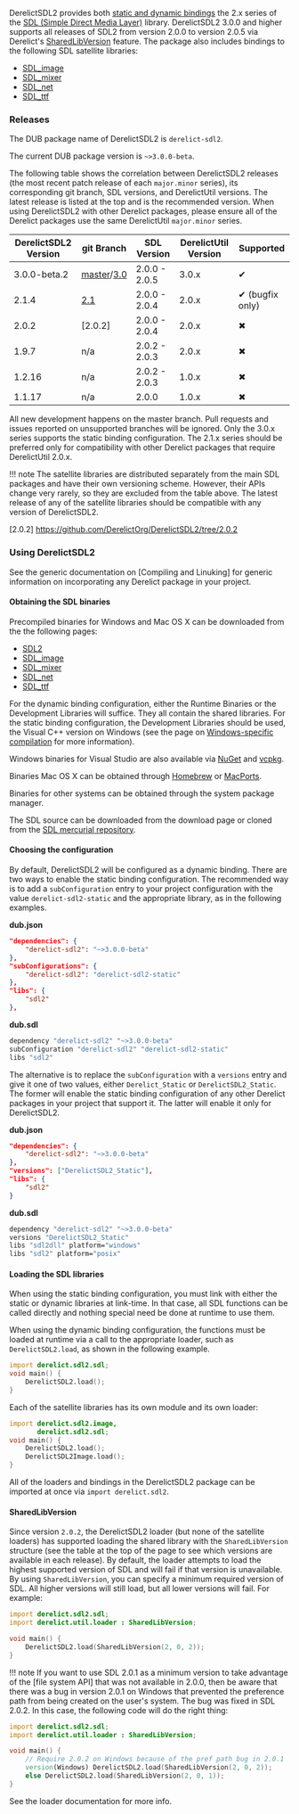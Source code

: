 DerelictSDL2 provides both [static and dynamic bindings] the 2.x series of the [SDL (Simple Direct Media Layer)] library. DerelictSDL2 3.0.0 and higher supports all releases of SDL2 from version 2.0.0 to version 2.0.5 via Derelict's [SharedLibVersion] feature. The package also includes bindings to the following SDL satellite libraries:

* [SDL_image]
* [SDL_mixer]
* [SDL_net]
* [SDL_ttf]

[SDL (Simple Direct Media Layer)]: https://www.libsdl.org/
[static and dynamic bindings]: ../bindings
[SharedLibVersion]: ../loading/loader/#ShaderLibVersion

### Releases

The DUB package name of DerelictSDL2 is `derelict-sdl2`.

The current DUB package version is `~>3.0.0-beta`.

The following table shows the correlation between DerelictSDL2 releases (the most recent patch release of each `major.minor` series), its corresponding git branch, SDL versions, and DerelictUtil versions. The latest release is listed at the top and is the recommended version. When using DerelictSDL2 with other Derelict packages, please ensure all of the Derelict packages use the same DerelictUtil `major.minor` series.

| DerelictSDL2 Version  | git Branch     | SDL  Version | DerelictUtil Version | Supported |
| --------------------- | ----------     | ------------ | -------------------- | --------- |
| 3.0.0-beta.2          | [master]/[3.0] | 2.0.0 - 2.0.5| 3.0.x                | &#x2714;  |
| 2.1.4                 | [2.1]          | 2.0.0 - 2.0.4| 2.0.x                | &#x2714; (bugfix only)  |
| 2.0.2                 | [2.0.2]        | 2.0.0 - 2.0.4| 2.0.x                | &#x2716;  |
| 1.9.7                 | n/a            | 2.0.2 - 2.0.3| 2.0.x                | &#x2716;  |
| 1.2.16                | n/a            | 2.0.2 - 2.0.3| 1.0.x                | &#x2716;  |
| 1.1.17                | n/a            | 2.0.0        | 1.0.x                | &#x2716;  |

All new development happens on the master branch. Pull requests and issues reported on unsupported branches will be ignored. Only the 3.0.x series supports the static binding configuration. The 2.1.x series should be preferred only for compatibility with other Derelict packages that require DerelictUtil 2.0.x.

!!! note
    The satellite libraries are distributed separately from the main SDL packages and have their own versioning scheme. However, their APIs change very rarely, so they are excluded from the table above. The latest release of any of the satellite libraries should be compatible with any version of DerelictSDL2.

[master]: https://github.com/DerelictOrg/DerelictSDL2/tree/master
[3.0]: https://github.com/DerelictOrg/DerelictSDL2/tree/3.0
[2.1]: https://github.com/DerelictOrg/DerelictSDL2/tree/2.1
[2.0.2] https://github.com/DerelictOrg/DerelictSDL2/tree/2.0.2

### Using DerelictSDL2

See the generic documentation on [Compiling and Linuking] for generic information on incorporating any Derelict package in your project.

[Compiling and Linking]: ../building/overview

#### Obtaining the SDL binaries

Precompiled binaries for Windows and Mac OS X can be downloaded from the the following pages:

* [SDL2]
* [SDL_image]
* [SDL_mixer]
* [SDL_net]
* [SDL_ttf]

For the dynamic binding configuration, either the Runtime Binaries or the Development Libraries will suffice. They all contain the shared libraries. For the static binding configuration, the Development Libraries should be used, the Visual C++ version on Windows (see the page on [Windows-specific compilation] for more information).

Windows binaries for Visual Studio are also available via [NuGet] and [vcpkg].

Binaries Mac OS X can be obtained through [Homebrew] or [MacPorts].

Binaries for other systems can be obtained through the system package manager.

The SDL source can be downloaded from the download page or cloned from the [SDL mercurial repository].

[SDL2]: https://www.libsdl.org/download-2.0.php
[SDL_image]: https://www.libsdl.org/projects/SDL_image/
[SDL_mixer]: https://www.libsdl.org/projects/SDL_mixer/
[SDL_net]: https://www.libsdl.org/projects/SDL_net/
[SDL_ttf]: https://www.libsdl.org/projects/SDL_ttf/

[Windows-specific compilation]: ../building/windows
[NuGet]: https://www.nuget.org/
[vcpkg]: https://github.com/Microsoft/vcpkg
[Homebrew]: https://brew.sh/
[Macports]: https://www.macports.org/
[SDL mercurial repository]: https://libsdl.org/hg.php

#### Choosing the configuration

By default, DerelictSDL2 will be configured as a dynamic binding. There are two ways to enable the static binding configuration. The recommended way is to add a `subConfiguration` entry to your project configuration with the value `derelict-sdl2-static` and the appropriate library, as in the following examples. 

**dub.json**
```json
"dependencies": {
    "derelict-sdl2": "~>3.0.0-beta"
},
"subConfigurations": {
    "derelict-sdl2": "derelict-sdl2-static"
},
"libs": {
    "sdl2"
},
```

**dub.sdl**
```bash
dependency "derelict-sdl2" "~>3.0.0-beta"
subConfiguration "derelict-sdl2" "derelict-sdl2-static"
libs "sdl2"
```

The alternative is to replace the `subConfiguration` with a `versions` entry and give it one of two values, either `Derelict_Static` or `DerelictSDL2_Static`. The former will enable the static binding configuration of any other Derelict packages in your project that support it. The latter will enable it only for DerelictSDL2.

**dub.json**
```json
"dependencies": {
    "derelict-sdl2": "~>3.0.0-beta"
},
"versions": ["DerelictSDL2_Static"],
"libs": {
    "sdl2"
}
```

**dub.sdl**
```bash
dependency "derelict-sdl2" "~>3.0.0-beta"
versions "DerelictSDL2_Static"
libs "sdl2dll" platform="windows"
libs "sdl2" platform="posix"
```

#### Loading the SDL libraries

When using the static binding configuration, you must link with either the static or dynamic libraries at link-time. In that case, all SDL functions can be called directly and nothing special need be done at runtime to use them. 

When using the dynamic binding configuration, the functions must be loaded at runtime via a call to the appropriate loader, such as `DerelictSDL2.load`, as shown in the following example.

```d
import derelict.sdl2.sdl;
void main() {
    DerelictSDL2.load();
}
```

Each of the satellite libraries has its own module and its own loader:

```d
import derelict.sdl2.image,
       derelict.sdl2.sdl;
void main() {
    DerelictSDL2.load();
    DerelictSDL2Image.load();
}
```

All of the loaders and bindings in the DerelictSDL2 package can be imported at once via `import derelict.sdl2`.

#### SharedLibVersion

Since version `2.0.2`, the DerelictSDL2 loader (but none of the satellite loaders) has supported loading the shared library with the `SharedLibVersion` structure (see the table at the top of the page to see which versions are available in each release). By default, the loader attempts to load the highest supported version of SDL and will fail if that version is unavailable. By using `SharedLibVersion`, you can specify a minimum required version of SDL. All higher versions will still load, but all lower versions will fail. For example:

```d
import derelict.sdl2.sdl;
import derelict.util.loader : SharedLibVersion;

void main() {
    DerelictSDL2.load(SharedLibVersion(2, 0, 2));
}
```

!!! note 
    If you want to use SDL 2.0.1 as a minimum version to take advantage of the [file system API] that was not available in 2.0.0, then be aware that there was a bug in version 2.0.1 on Windows that prevented the preference path from being created on the user's system. The bug was fixed in SDL 2.0.2. In this case, the following code will do the right thing:

```d
import derelict.sdl2.sdl;
import derelict.util.loader : SharedLibVersion;

void main() {
    // Require 2.0.2 on Windows because of the pref path bug in 2.0.1
    version(Windows) DerelictSDL2.load(SharedLibVersion(2, 0, 2));
    else DerelictSDL2.load(SharedLibVersion(2, 0, 1));
}
```

See the loader documentation for more info.

[loader]: ../loading/loader